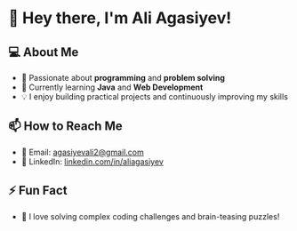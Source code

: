 # 👋 Hey there, I'm **Ali Agasiyev**!

## 💻 About Me
- 🎯 Passionate about **programming** and **problem solving**
- 🌱 Currently learning **Java** and **Web Development**
- 💡 I enjoy building practical projects and continuously improving my skills

## 📫 How to Reach Me
- 📧 Email: [agasiyevali2@gmail.com](mailto:agasiyevali2@gmail.com)
- 💼 LinkedIn: [linkedin.com/in/aliagasiyev](https://www.linkedin.com/in/aliagasiyev/)

## ⚡ Fun Fact
- 🧩 I love solving complex coding challenges and brain-teasing puzzles!
